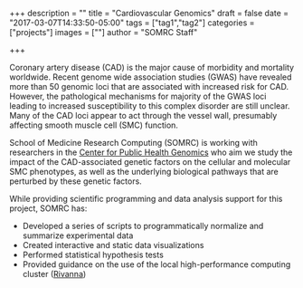 +++
description = ""
title = "Cardiovascular Genomics"
draft = false
date = "2017-03-07T14:33:50-05:00"
tags = ["tag1","tag2"]
categories = ["projects"]
images = [""]
author = "SOMRC Staff"

+++

Coronary artery disease (CAD) is the major cause of morbidity and mortality worldwide. Recent genome wide association studies (GWAS) have revealed more than 50 genomic loci that are associated with increased risk for CAD. However, the pathological mechanisms for majority of the GWAS loci leading to increased susceptibility to this complex disorder are still unclear. Many of the CAD loci appear to act through the vessel wall, presumably affecting smooth muscle cell (SMC) function. 

School of Medicine Research Computing (SOMRC) is working with researchers in the [Center for Public Health Genomics](https://med.virginia.edu/cphg/) who aim we study the impact of the CAD-associated genetic factors on the cellular and molecular SMC phenotypes, as well as the underlying biological pathways that are perturbed by these genetic factors. 

While providing scientific programming and data analysis support for this project, SOMRC has:

- Developed a series of scripts to programmatically normalize and summarize experimental data
- Created interactive and static data visualizations
- Performed statistical hypothesis tests
- Provided guidance on the use of the local high-performance computing cluster ([Rivanna](http://arcs.virginia.edu/rivanna))